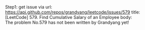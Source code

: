 Step1: get issue via url: https://api.github.com/repos/grandyang/leetcode/issues/579 
 title:[LeetCode] 579. Find Cumulative Salary of an Employee 
 body:  
 The problem No.579 has not been written by Grandyang yet!
